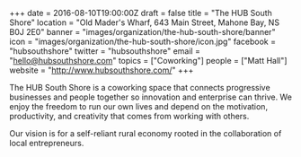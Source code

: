 +++
date = 2016-08-10T19:00:00Z
draft = false
title = "The HUB South Shore"
location = "Old Mader's Wharf, 643 Main Street, Mahone Bay, NS B0J 2E0"
banner = "images/organization/the-hub-south-shore/banner"
icon = "images/organization/the-hub-south-shore/icon.jpg"
facebook = "hubsouthshore"
twitter = "hubsouthshore"
email = "hello@hubsouthshore.com"
topics = ["Coworking"]
people = ["Matt Hall"]
website = "http://www.hubsouthshore.com/"
+++

The HUB South Shore is a coworking space that connects progressive businesses and people together so innovation and enterprise can thrive. We enjoy the freedom to run our own lives and depend on the motivation, productivity, and creativity that comes from working with others.

Our vision is for a self-reliant rural economy rooted in the collaboration of local entrepreneurs.

